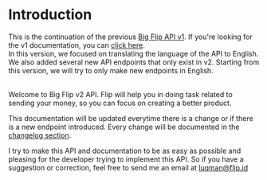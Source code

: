 # Introduction

<aside class="notice">This is the continuation of the previous <a target="_blank" href="http://docs.bigflipv1.apiary.io/" >Big Flip API v1</a>. 
If you're looking for the v1 documentation, you can <a target="_blank" href="http://docs.bigflipv1.apiary.io/" >click here</a>.
<br>In this version, we focused on translating the language of the API to English. We also added several new API endpoints that only exist in v2. Starting from this version, we will try to only make new endpoints in English.<br><br>
</aside>

Welcome to Big Flip v2 API. Flip will help you in doing task related to sending your money, so you can focus on creating a better product.

This documentation will be updated everytime there is a change or if there is a new endpoint introduced. Every change will be documented in the [changelog section](#changelog).

I try to make this API and documentation to be as easy as possible and pleasing for the developer trying to implement this API. So if you have a suggestion or correction, feel free to send me an email at [luqman@flip.id](mailto:luqman@flip.id)